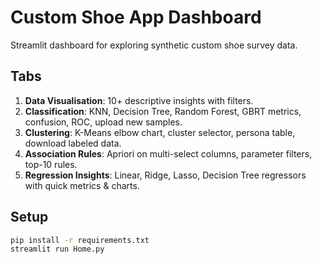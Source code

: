# Custom Shoe App Dashboard

Streamlit dashboard for exploring synthetic custom shoe survey data.

## Tabs

1. **Data Visualisation**: 10+ descriptive insights with filters.
2. **Classification**: KNN, Decision Tree, Random Forest, GBRT metrics, confusion, ROC, upload new samples.
3. **Clustering**: K-Means elbow chart, cluster selector, persona table, download labeled data.
4. **Association Rules**: Apriori on multi-select columns, parameter filters, top-10 rules.
5. **Regression Insights**: Linear, Ridge, Lasso, Decision Tree regressors with quick metrics & charts.

## Setup

```bash
pip install -r requirements.txt
streamlit run Home.py
```